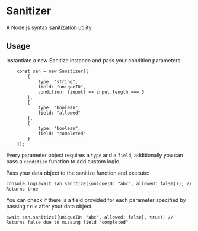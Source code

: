 # Sanitizer
A Node.js syntax sanitization utility.

## Usage
Instantiate a new Sanitize instance and pass your condition parameters:
```
    const san = new Sanitizer([
        {
            type: "string",
            field: "uniqueID",
            condition: (input) => input.length === 3
        },
        {
            type: "boolean",
            field: "allowed"
        },
        {
            type: "boolean",
            field: "completed"
        }
    ]);
```
Every parameter object requires a ```type``` and a ```field```, additionally you can pass a ```condition``` function to add custom logic.

Pass your data object to the sanitize function and execute:
```
console.log(await san.sanitize({uniqueID: "abc", allowed: false})); // Returns true
```

You can check if there is a field provided for each parameter specified by passing ```true``` after your data object.
```
await san.sanitize({uniqueID: "abc", allowed: false}, true); // Returns false due to missing field "completed"
```
